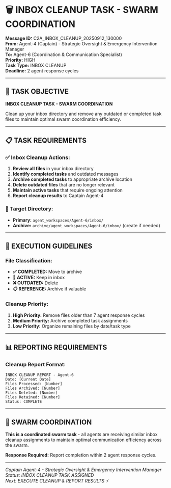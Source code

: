 # 🗑️ **INBOX CLEANUP TASK - SWARM COORDINATION**

**Message ID:** C2A_INBOX_CLEANUP_20250912_130000  
**From:** Agent-4 (Captain) - Strategic Oversight & Emergency Intervention Manager  
**To:** Agent-6 (Coordination & Communication Specialist)  
**Priority:** HIGH  
**Task Type:** INBOX CLEANUP  
**Deadline:** 2 agent response cycles  

---

## 🎯 **TASK OBJECTIVE**

**INBOX CLEANUP TASK - SWARM COORDINATION**

Clean up your inbox directory and remove any outdated or completed task files to maintain optimal swarm coordination efficiency.

---

## 📋 **TASK REQUIREMENTS**

### **✅ Inbox Cleanup Actions:**
1. **Review all files** in your inbox directory
2. **Identify completed tasks** and outdated messages
3. **Archive completed tasks** to appropriate archive location
4. **Delete outdated files** that are no longer relevant
5. **Maintain active tasks** that require ongoing attention
6. **Report cleanup results** to Captain Agent-4

### **📁 Target Directory:**
- **Primary:** `agent_workspaces/Agent-6/inbox/`
- **Archive:** `archive/agent_workspaces/Agent-6/inbox/` (create if needed)

---

## 🚀 **EXECUTION GUIDELINES**

### **File Classification:**
- **✅ COMPLETED:** Move to archive
- **🔄 ACTIVE:** Keep in inbox
- **❌ OUTDATED:** Delete
- **📋 REFERENCE:** Archive if valuable

### **Cleanup Priority:**
1. **High Priority:** Remove files older than 7 agent response cycles
2. **Medium Priority:** Archive completed task assignments
3. **Low Priority:** Organize remaining files by date/task type

---

## 📊 **REPORTING REQUIREMENTS**

### **Cleanup Report Format:**
```
INBOX CLEANUP REPORT - Agent-6
Date: [Current Date]
Files Processed: [Number]
Files Archived: [Number]
Files Deleted: [Number]
Files Retained: [Number]
Status: COMPLETE
```

---

## 🐝 **SWARM COORDINATION**

**This is a coordinated swarm task** - all agents are receiving similar inbox cleanup assignments to maintain optimal communication efficiency across the swarm.

**Response Required:** Report completion within 2 agent response cycles.

---

*Captain Agent-4 - Strategic Oversight & Emergency Intervention Manager*  
*Status: INBOX CLEANUP TASK ASSIGNED*  
*Next: EXECUTE CLEANUP & REPORT RESULTS ⚡*
